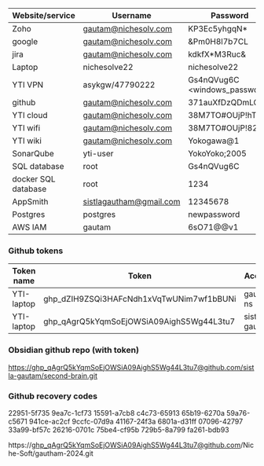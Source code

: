 
| Website/service     | Username                                            | Password                      |
| ------------------- | --------------------------------------------------- | ----------------------------- |
| Zoho                | [gautam@nichesolv.com](mailto:gautam@nichesolv.com) | KP3Ec5yhgqN*                  |
| google              | [gautam@nichesolv.com](mailto:gautam@nichesolv.com) | &Pm0H8l7b7CL                  |
| jira                | [gautam@nichesolv.com](mailto:gautam@nichesolv.com) | kdkfX*M3Ruc&                  |
| Laptop              | nichesolve22                                        | nichesolve22                  |
| YTI VPN             | asykgw/47790222                                     | Gs4nQVug6C <windows_password> |
| github              | [gautam@nichesolv.com](mailto:gautam@nichesolv.com) | 371auXfDzQDmLCv               |
| YTI cloud           | [gautam@nichesolv.com](mailto:gautam@nichesolv.com) | 38M7TO#OUjP!hT                |
| YTI wifi            | [gautam@nichesolv.com](mailto:gautam@nichesolv.com) | 38M7TO#OUjP!82                |
| YTI wiki            | [gautam@nichesolv.com](mailto:gautam@nichesolv.com) | Yokogawa@1                    |
| SonarQube           | yti-user                                            | YokoYoko;2005                 |
| SQL database        | root                                                | Gs4nQVug6C                    |
| docker SQL database | root                                                | 1234                          |
| AppSmith            | sistlagautham@gmail.com                             | 12345678                      |
| Postgres            | postgres                                            | newpassword                   |
| AWS IAM             | gautam                                              | 6sO71@@v1                     |
### Github tokens

| Token name | Token                                    | Account       |
| ---------- | ---------------------------------------- | ------------- |
| YTI-laptop | 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 | gautam-ns     |
| YTI-laptop | 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 | sistla-gautam |
### Obsidian github repo (with token)
[https://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@github.com/sistla-gautam/second-brain.git](https://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@github.com/sistla-gautam/second-brain.git)
### Github recovery codes
22951-5f735 9ea7c-1cf73 15591-a7cb8 c4c73-65913 65b19-6270a 59a76-c5671 941ce-ac2cf 9ccfc-07d9a 41167-24f3a 6801a-d31ff 07096-42797 33a99-bf57c 26216-0701c 75be4-cf95b 729b5-8a799 fa261-bdb93

https://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@github.com/Niche-Soft/gautham-2024.git